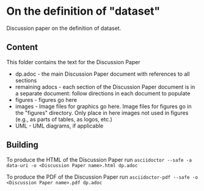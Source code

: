 # On the definition of "dataset"

Discussion paper on the definition of dataset.

## Content

This folder contains the text for the Discussion Paper

* dp.adoc - the main Discussion Paper document with references to all sections
* remaining adocs - each section of the Discussion Paper document is in a separate document: follow directions in each document to populate
* figures - figures go here
* images - Image files for graphics go here. Image files for figures go in the "figures" directory. Only place in here images not used in figures (e.g., as parts of tables, as logos, etc.)
* UML - UML diagrams, if applicable

## Building

To produce the HTML of the Discussion Paper run `asciidoctor --safe -a data-uri -o
<Discussion Paper name>.html dp.adoc`

To produce the PDF of the Discussion Paper run `asciidoctor-pdf --safe -o
<Discussion Paper name>.pdf dp.adoc`

